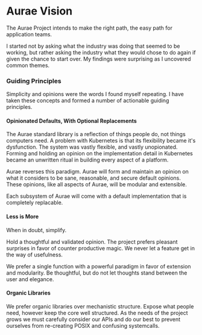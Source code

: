# Aurae Vision

The Aurae Project intends to make the right path, the easy path for application teams. 

I started not by asking what the industry was doing that seemed to be working, but rather asking the industry what they would chose to do again if given the chance to start over.
My findings were surprising as I uncovered common themes.

### Guiding Principles 

Simplicity and opinions were the words I found myself repeating. I have taken these concepts and formed a number of actionable guiding principles.

#### Opinionated Defaults, With Optional Replacements

The Aurae standard library is a reflection of things people do, not things computers need.
A problem with Kubernetes is that its flexibility became it's dysfunction. The system was vastly flexible, and vastly unopionated.
Forming and holding an opinion on the implementation detail in Kubernetes became an unwritten ritual in building every aspect of a platform.

Aurae reverses this paradigm. Aurae will form and maintain an opinion on what it considers to be sane, reasonable, and secure default opinions.
These opinions, like all aspects of Aurae, will be modular and extensible.

Each subsystem of Aurae will come with a default implementation that is completely replacable.

#### Less is More

When in doubt, simplify.

Hold a thoughtful and validated opinion. The project prefers pleasant surprises in favor of counter productive magic.
We never let a feature get in the way of usefulness. 

We prefer a single function with a powerful paradigm in favor of extension and modularity. Be thoughtful, but do not let thoughts stand between the user and elegance.

#### Organic Libraries

We prefer organic libraries over mechanistic structure. Expose what people need, however keep the core well structured. 
As the needs of the project grows we must carefully consider our APIs and do our best to prevent ourselves from re-creating POSIX and confusing systemcalls.





